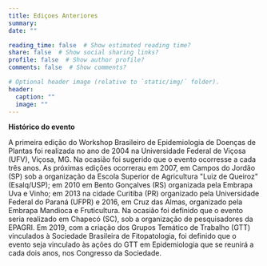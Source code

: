```yaml
---
title: Ediçoes Anteriores
summary: 
date: ""

reading_time: false  # Show estimated reading time?
share: false  # Show social sharing links?
profile: false  # Show author profile?
comments: false  # Show comments?

# Optional header image (relative to `static/img/` folder).
header:
  caption: ""
  image: ""
---
```


**Histórico do evento**

A primeira edição do Workshop Brasileiro de Epidemiologia de Doenças de Plantas foi realizada no ano de 2004 na Universidade Federal de Viçosa (UFV), Viçosa, MG. Na ocasião foi sugerido que o evento ocorresse a cada três anos. As próximas edições ocorrerau em 2007, em Campos do Jordão (SP) sob a organização da Escola Superior de Agricultura "Luiz de Queiroz" (Esalq/USP); em 2010 em Bento Gonçalves (RS) organizada pela Embrapa Uva e Vinho; em 2013 na cidade  Curitiba (PR) organizado pela Universidade Federal do Paraná (UFPR) e 2016, em Cruz das Almas, organizado pela Embrapa Mandioca e Fruticultura. Na ocasião foi definido que o evento seria realizado em Chapecó (SC), sob  a organização de pesquisadores da EPAGRI. Em 2019, com a criação dos Grupos Temático de Trabalho (GTT) vinculados à Sociedade Brasileira de Fitopatologia, foi definido que o evento seja vinculado às ações do GTT em Epidemiologia que se reunirá a cada dois anos, nos Congresso da Sociedade.  

